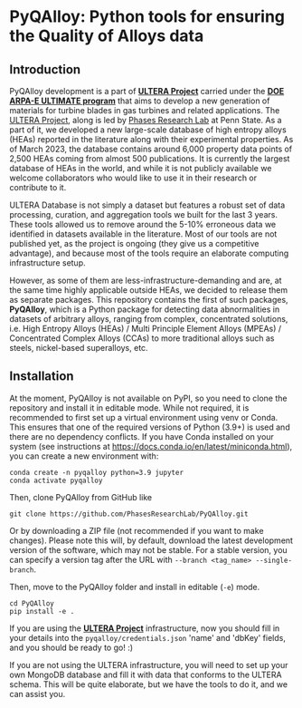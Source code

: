 # PyQAlloy: Python tools for ensuring the Quality of Alloys data

## Introduction

PyQAlloy development is a part of [**ULTERA Project**](https://ultera.org) carried under the 
[**DOE ARPA-E ULTIMATE program**](https://arpa-e.energy.gov/?q=arpa-e-programs/ultimate) that
aims to develop a new generation of materials for turbine blades in gas turbines and related
applications. The [ULTERA Project](https://ultera.org), along is led by 
[Phases Research Lab](https://phaseslab.com) at Penn State. As a part of it, we developed 
a new large-scale database of high entropy alloys (HEAs) reported in the literature
along with their experimental properties. As of March 2023, the database contains
around 6,000 property data points of 2,500 HEAs coming from almost 500 publications. It is
currently the largest database of HEAs in the world, and while it is not publicly available
we welcome collaborators who would like to use it in their research or contribute to it.

ULTERA Database is not simply a dataset but features a robust set of data processing, 
curation, and aggregation tools we built for the last 3 years. These tools allowed us to 
remove around the 5-10% erroneous data we identified in datasets available in the literature.
Most of our tools are not published yet, as the project is ongoing (they give us a competitive
advantage), and because most of the tools require an elaborate computing infrastructure setup.

However, as some of them are less-infrastructure-demanding and are, at the same time
highly applicable outside HEAs, we decided to release them as separate packages. This repository
contains the first of such packages, **PyQAlloy**, which is a Python package for detecting data
abnormalities in datasets of arbitrary alloys, ranging from complex, concentrated solutions, i.e.
High Entropy Alloys (HEAs) / Multi Principle Element Alloys (MPEAs) / Concentrated Complex Alloys 
(CCAs) to more traditional alloys such as steels, nickel-based superalloys, etc.

## Installation

At the moment, PyQAlloy is not available on PyPI, so you need to clone the repository and install
it in editable mode. While not required, it is recommended to first set up a virtual environment using venv or Conda. 
This ensures that one of the required versions of Python (3.9+) is used and there are no dependency conflicts. 
If you have Conda installed on your system (see instructions at https://docs.conda.io/en/latest/miniconda.html), 
you can create a new environment with:

    conda create -n pyqalloy python=3.9 jupyter
    conda activate pyqalloy

Then, clone PyQAlloy from GitHub like

    git clone https://github.com/PhasesResearchLab/PyQAlloy.git

Or by downloading a ZIP file (not recommended if you want to make changes). Please note this will, by default, download 
the latest development version of the software, which may not be stable. For a stable version, you can specify a version 
tag after the URL with `--branch <tag_name> --single-branch`.

Then, move to the PyQAlloy folder and install in editable (`-e`) mode.

    cd PyQAlloy
    pip install -e .

If you are using the [**ULTERA Project**](https://ultera.org) infrastructure, now you should fill in your details into the 
`pyqalloy/credentials.json` 'name' and 'dbKey' fields, and you should be ready to go! :)

If you are not using the ULTERA infrastructure, you will need to set up your own MongoDB database and fill it with data 
that conforms to the ULTERA schema. This will be quite elaborate, but we have the tools to do it, and we can assist you. 

